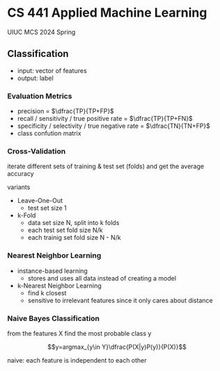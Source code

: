 # CS 441 Applied Machine Learning

UIUC MCS 2024 Spring

## Classification

- input: vector of features
- output: label

### Evaluation Metrics

- precision = $\dfrac{TP}{TP+FP}$
- recall / sensitivity / true positive rate = $\dfrac{TP}{TP+FN}$
- specificity / selectivity / true negative rate = $\dfrac{TN}{TN+FP}$
- class confution matrix

### Cross-Validation

iterate different sets of training & test set (folds)  and get the average accuracy

variants

- Leave-One-Out
    - test set size 1
- k-Fold
    - data set size N, split into k folds
    - each test set fold size N/k
    - each trainig set fold size N - N/k

### Nearest Neighbor Learning

- instance-based learning
    - stores and uses all data instead of creating a model 
- k-Nearest Neighbor Learning
    - find k closest
    - sensitive to irrelevant features since it only cares about distance

### Naive Bayes Classification

from the features X find the most probable class y

$$y=argmax_{y\in Y}\dfrac{P(X|y)P(y)}{P(X)}$$

naive: each feature is independent to each other



